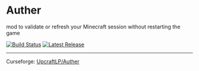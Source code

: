 # Auther
mod to validate or refresh your Minecraft session without restarting the game

[![Build Status](https://img.shields.io/github/workflow/status/GlassPane/Auther/Build%20Status?label=Build%20Status&logo=GitHub&style=flat-square)](https://github.com/GlassPane/Auther/actions?query=workflow%3A%22Build+Status%22 "GitHub Actions")
[![Latest Release](https://img.shields.io/github/v/release/GlassPane/Auther?include_prereleases&label=Latest&style=flat-square)](https://github.com/GlassPane/Auther/releases/latest "GitHub Releases")

---

Curseforge: [UpcraftLP/Auther](https://www.curseforge.com/minecraft/mc-mods/auther "Curseforge")

